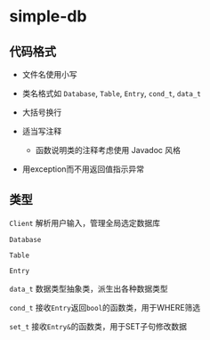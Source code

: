 # simple-db

## 代码格式

- 文件名使用小写

- 类名格式如 `Database`, `Table`, `Entry`, `cond_t`, `data_t`

- 大括号换行

- 适当写注释
	- 函数说明类的注释考虑使用 Javadoc 风格

- 用exception而不用返回值指示异常

## 类型

`Client` 解析用户输入，管理全局选定数据库

`Database`

`Table`

`Entry`

`data_t` 数据类型抽象类，派生出各种数据类型

`cond_t` 接收`Entry`返回`bool`的函数类，用于WHERE筛选

`set_t` 接收`Entry&`的函数类，用于SET子句修改数据

